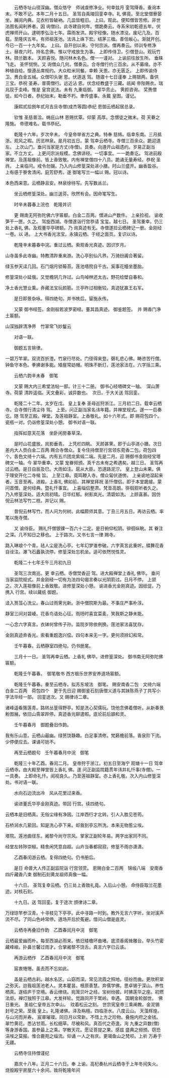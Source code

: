 <!-- { "loadSidebar": true } -->
　　云栖寺址山径深幽。僧众恪守　师诫虔修净业。何幸兹月
銮驾降香。垂询本末。不敢不记。本年二月十五日。
圣驾自禹陵回銮幸寺。礼
佛竟。至北堂僧寮晏坐。展阅内典。见衣桁皆破衲。几皿皆粗旧。
上曰。观此。便知僧皆苦修。非世法图名闻利养者。因
询僧曰。此寺建自何年。僧跪奏云。寺系宋初乾德五年。伏虎禅师开山。逮明季弘治七年。霖雨发洪。殿宇经像。随水漂没。废圮几及。百载。至隆庆五年。有师祖莲池。法讳上祩下宏。结茅三楹。善信皈心。渐就开创。今已一百一十九年矣。
上曰。自开创以来。守何宗派。僧再奏云。师训专修净土。昼夜六时。持名念佛。惟以守戒放生为事。
上即传侍卫。引僧登山。观玩竹林。撷兰数本。
天颜喜悦。随问林木名色。僧一一谨对。
上谕前往放生所。
垂睐飞走。
圣怀悯恻。又
询僧众几何。僧奏云。合寺僧行约三百余。从不募缘。亦不种植自给。懔遵丛席规约。大众粒米同餐。幸赖
天恩。亦无匮乏。
上即传谕侍卫。赉白金五缄。众僧叩头谢
恩。伏道送
驾。随诹十七日谨奉
上赐银两。备供
三宝。恭祝
圣寿。普斋僧行。远近沾
恩。伏念经教盛于三藏。祇闻
帝陛赐衣。瑞兆现于圭峰。惟是
皇宫说法。未有
九重临御。
翠华贲止。
霁颜咨询。
奖赉僧徒。如今日者。恭纪始末。勒垂不朽。聿传盛事。永戴
皇图。谨记。

　　康熙贰拾捌年贰月吉旦寺僧(成杰等圆)恭纪
恩御云栖起居总录。

　　钦惟
圣慈普洽。帱庇山林
恩赐优覃。仰蒙
高厚。念僧徒之微末。荷
天眷之隆施。
帝德难名。载书恭纪。

　　乾隆十六年。岁次辛未。
今皇帝举省方之典。特奉
慈帏。临幸东南。三月抵浙。观风之暇。历览林泉。是月初五日。蒙
驾幸云栖寺。寺僧三百余众。跪迎道左。
上次山门。垂问当家是方丈(寺僧)。具奏。向遵开山祖遗约。岁易正副当家。不立方丈。
上更问宗派规模。念佛讲经。一切事宜。一一跪奏讫。
驾进前殿禅堂。及莲祖像前。皆上香致敬。内有禅堂僧四十八员。跪诵无量寿经。恭祝
圣祚。
上亲临问。戒令勿辍。乃入内山修篁深处进小膳。时山兰盛开。幽香盈谷。
上有感于寮舍清闲。庭芳舒秀。遂
御笔写兰一幅以
赐。冠以诗。

本色西来意。云栖静且安。林泉徐待写。先写数丛兰。

　　坐云栖修篁深处。幽兰送芬。欣然有会。因命笔写生。

　　时辛未暮春上浣也　乾隆并识

　　更
赐南无阿弥陀佛六字匾额。白金二百两。僧进山产数件。
上亲捡视。
谕收笋干一匣。久之。
驾旋西湖。寺僧遂诣行宫恭请
宝玺。越七日。
圣驾重幸。仍三处上香礼
佛。及观董华亭碑额。乃
询真迹有无。寺僧遂捡云栖碑记一册。金刚经一卷。以
进。
上大书香光法宝。永镇云栖。于经之面页。复识以诗。

　　乾隆辛未暮春中浣。重过云栖。索观香光真迹。因识岁月。

山寺虽多此寺幽。特教清跸重来游。洗心亭别仙凡界。万骑纷阗合著留。

绿玉参天迳几回。石门烟月锁莓苔。莲池塔院自千古。奚事花幢坐墨胎。

修篁深处小延俄。又觉檐阴几许过。山鸟啅林还太古。野花绘壁自春和。

净土香光慧业薰。弆藏法宝玩颜筋。兰亭昨过相衡较。真迹犹赢王右军。

　　是日即景杂咏。得四绝句。并书帙后。留施永传。

　　又蒙
御书经签。金刚般若波罗密经。董其昌真迹。
御鉴题签。　并
赐香门净土匾额。

山深独辟清净界　竹翠常飞妙鬘云

　　对语一联。

　　御题五言排律。

一碧万竿翠。双流百折澄。竹泉行尽处。门径得来登。磬礼悲心佛。畴咨苦行僧。钟鱼守本色。拳拂谢多能。矮屋常妨帽。明珠不断灯。莲池家法在。六字括三乘。

　　云栖六韵辛未春　御笔

　　又蒙
赐大内三希堂法帖一部。计三十二册。
御书心经塔碑文一轴。　深山萧寺。荷蒙
清跸遥临。天文叠彩。诚异数也。　次日。于大关送
驾回銮。

　　乾隆二十二年。太岁在戊。
皇上复奉
圣母巡狩浙江。三月初二日。载幸云栖寺。合寺僧行清尘待
驾。
上至。问正副当家名讳年籍。并禅堂规式。遂一一启奏讫。随
驾至正殿。禅堂。及莲祖静室。上香敬礼。如十六年式。即
赐荷包四个。瓷瓶一对。仍诣修篁深处小憩。
御书对语一联。

　　指挥如意天花落　坐卧闲房春草深。

　　是时山花盛放。岚影垂青。
上凭栏四眺。
天颜甚霁。即于山亭进小膳。次日
差内大人赍白金二百两
赐合寺僧众。复令住持僧至行宫领东菀香二包。荷包四个。各色文绮十六端。内有五爪团龙紫缎二端。先是二月。迎
赐御书金刚经宝塔碑文一轴。今
翠华重幸。又蒙
宠眷频颁。真千古未有之希遇矣。越三日。
圣驾再过云栖。是日自辰及巳。大雨如注。扈从大臣。恐道路泥泞。
皇上登山未果。俱于理安开化二寺候
旨。
上至江皋。竟鸣鞭入寺。僧众匐伏道傍。
上亲谕地湿起来者。玉音至再。进殿。上香礼
佛如前。其禅堂拜祝
圣忏僧侣。即于本堂跪接。蒙
问首僧。是何经典。暨礼忏事宜。
上喜缁侣整肃。梵音高朗。徘徊观听者久之。乃入修篁深处。适大雨初晴。日华红郁。树影岚光。清碧如洗。
上顾喜甚。因仿倪云林法写竹二枝。并记以
赐。

　　昔倪云林写竹。而人问为何树。此幅颇师其意。丁丑三月五日。再访云栖。率笔以施寺僧。

　　又
谕侍臣。
赐礼忏僧银锞一百六十二定。是日俯仰松阴。徘徊纵眺。其
眷注之深。几不知日之移也。
上于路次。又书七言一律
赐寺。

路入琳琅个个青。祛人尘是洗心亭。七年幻梦谁参破。六字真言此重听。蝶舞花香自诠注。瀑飞石矗孰流停。修篁深处忘机坐。适可依然悦性灵。

　　乾隆二十七年壬午三月初九日

　　圣驾三次南巡。更
幸云栖。寺僧焚香迎
驾。进大殿禅堂上香礼
佛毕。
垂问当家监院规式。并金刚经一切有为法四句偈言奏以光阴箭过。日月不停。
上颔之。次入莲祖像前上香致敬。进修篁深处小憩。
谕进香光金刚真迹。因纸促。乃携入
行宫。续以藏纸
御题。

迳入筼筜心洗尘。春山过雨霁光新。浙中僧院斯为最。不事庄严事朴淳。

静室三间对碧崚。花香鸟语处心征。雨旸时喜宜菜麦。笑我斯之静未能。

一心念六字真言。衣钵何曾传子孙。监院岁除依例换。莲池家法喜犹存。

金刚真迹弆香光。索看重题逸兴偿。四句本来无一字。更何须辨幻和常。

　　壬午暮春。云栖静室四绝句。仍书册尾。

　　三月十一日。
圣驾再幸云栖。上香礼
佛毕。进修篁深处。
御书南无阿弥陀佛匾额。

　　乾隆壬午暮春。　御笔敬书
西方极乐世界安养道场匾额。

　　乾隆壬午暮春。重至云栖寺。拟苏东坡法　御笔。
赐安南香二包　文绮六端　白金二百两　荷包四个　更于先日迎
赐御鉴石刻唐僧义道与其妹陈燕子丁共写小字法华经一部。
回銮途次。又
赐律诗二章。

诸峰遥看簇莲青。路转丛篁得野亭。知是洗心契儒玩。饶他念佛着僧听。从新春景粉图展。依旧山斋翠跸停。真迹香光聊遣暇。底论前后顗和灵。

　　壬午暮春月　御题叠旧作韵。

我有乐山意。云栖山最幽。绿筼饶静趣。白足事清修。梵籁檐前落。香泉阶下流。少停便应去。课诵可妨不。

　　再至云栖题句　壬午暮春月中浣　御笔

　　乾隆三十年乙酉。春闰二月。
皇帝狩于浙江。初五日至海宁
观塘十一日
驾幸云栖寺。由大殿至禅堂皆上香礼
佛。遂
问正副监院籍贯年讳并礼忏事(寺僧)。一一具奏。
上即命礼忏。阅视良久。乃至莲祖静室。亦上香礼敬。次入内山修篁深处。书对语一联。

　　水向石边流出冷　风从花里过来香。

　　谕进董氏华亭金刚真迹。带回
行宫。续四绝句。

云栖本是旧栖真。无俗尘缘有净因。江岸西行才北转。引人入胜见苍筠。

石桥涧水几萦回。知是洗心亭下来。却我到亭忘所洗。本来无物惹尘埃。

塔院。莲池曲径东。阇黎今尚守宗风。掌家正副轮年易。两字出家同不同。

经堂左转陟崇椒。精舍闲凭意自超。山卉当春都寂寂。修篁不雨亦潇潇。

　　乙酉春闰游云栖。复得四绝句。仍书册后。

　　是日
命普大人传正副监院诣
行宫领赏。
恩赐白金二百两　锦缎八端　安南香四斤藏香八束
御制石刻黄龙祖师真像一幅。

　　十六日。
圣驾复幸云栖。仍三处上香致礼竟。入后山小憩。
命侍臣取兰花墨迹。对核石刻。

　　十九日。送
驾回銮。复于途次
颁律诗二章。

万绿琼竿参汉青。十寻枝见下亭亭。此中寻路一时到。教外无言六字听。坐对溪声流不尽。了同山色峙常停。道场开后於菟避。借问山僧是底灵。

　　云栖寺再叠旧作韵　乙酉春闰月中浣　御笔

云栖最爱幽而朴。每至西湖必雨来。依旧矮檐环曲堵。底须香阁耸雕台。举头竹密藏峰峻。扑鼻兰馨过雨才。合掌阇黎不饶舌。真言六字已云该。

　　再游云栖作　乙酉春闰月中浣　御笔

　　宸衷惓惓。虽去而不忘如此。

　　盖是云栖古刹。越水名区。山窈而深。常见流霞之照地。径纷而曲。更欣积翠之弥天。迨我祖莲池老人。灵本瞿昙。根原善慧。弃儒学佛。思卓锡于深山。养性栖真。遂结庐于空境。香云缭绕。宛笼贝叶之经。宝树纷披。时拂莲华之座。初燃法炬。禅灯独照于江皋。大发祥轮。觉路同开于鹫岭。幸遇。
国朝金轮御世。　佛日重光。
圣祖仁皇帝五次幸山。　玟着松云之刻。
世宗宪皇帝三乘阐教。金泥锡封号之荣。至我
皇上。礼隆诸佛。泽及栴檀。四临浙水。八度云山。
天藻辉煌。与山河而并寿。
宸章璀璨。同日月以常新。不惜上方之珍物。叠施内府之金钱。翠竹黄花。悉沾甘雨。长松细草。尽被和风。真百代之奇逢。洵
九重之异数(僧)等身游香国。虽参最上之乘。学散天花。愿证菩提之果。感兹
盛典之频颁。窃恐涓埃之莫报。惟合鹿苑之缁流。仰诵
一人之有庆。更竭鱼山之梵呗。上祈
万寿于无疆。

　　云栖寺住持僧谨纪

　　嘉庆十八年。正月二十六日。奉
上谕。高杞奏杭州云栖寺于上年冬间失火。烧毁殿宇房屋六十余间。致将乾隆年间
